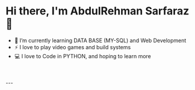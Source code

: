 # Hi there, I'm AbdulRehman Sarfaraz 👋 


- 🌱 I’m currently learning DATA BASE (MY-SQL) and Web Development
- ⚡ I love to play video games and build systems
- 💻 I love to Code in PYTHON, and hoping to learn more


<br />
<br />
---
